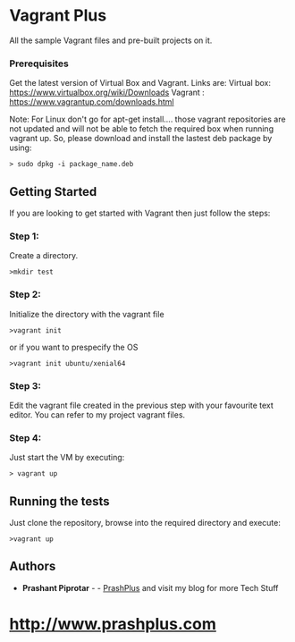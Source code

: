 # Vagrant Plus

All the sample Vagrant files and pre-built projects on it.


### Prerequisites

Get the latest version of Virtual Box and Vagrant.
Links are:
Virtual box: https://www.virtualbox.org/wiki/Downloads
Vagrant    : https://www.vagrantup.com/downloads.html

Note: For Linux don't go for apt-get install....
those vagrant repositories are not updated and will not be able to fetch the required box when running vagrant up. So, please download and install the lastest deb package by using:

```
> sudo dpkg -i package_name.deb
```

## Getting Started

If you are looking to get started with Vagrant then just follow the steps:

### Step 1:

Create a directory.
```
>mkdir test
```

### Step 2:

Initialize the directory with the vagrant file

```
>vagrant init
```

or if you want to prespecify the OS

```
>vagrant init ubuntu/xenial64
```

### Step 3:

Edit the vagrant file created in the previous step with your favourite text editor.
You can refer to my project vagrant files.

### Step 4:

Just start the VM by executing:
```
> vagrant up
```

## Running the tests

Just clone the repository, browse into the required directory and execute:
```
>vagrant up
```

## Authors

* **Prashant Piprotar** - - [PrashPlus](https://github.com/prashplus)
and visit my blog for more Tech Stuff
# http://www.prashplus.com
